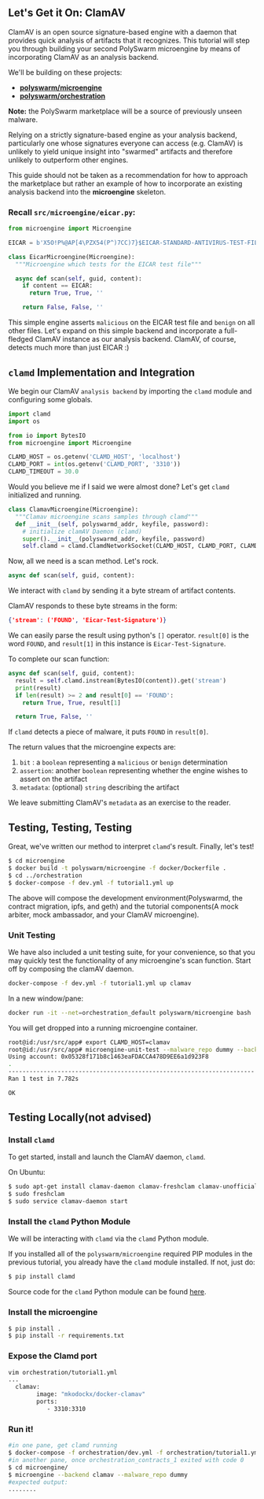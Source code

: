 ## Let's Get it On: ClamAV

ClamAV is an open source signature-based engine with a daemon that provides quick analysis of artifacts that it recognizes.
This tutorial will step you through building your second PolySwarm microengine by means of incorporating ClamAV as an analysis backend.

We'll be building on these projects:
* [**polyswarm/microengine**](https://github.com/polyswarm/microengine)
* [**polyswarm/orchestration**](https://github.com/polyswarm/orchestration)

<div class="m-flag">
  <p><strong style="display: inline;">Note:</strong> the PolySwarm marketplace will be a source of previously unseen malware.</p>
  <p>Relying on a strictly signature-based engine as your analysis backend, particularly one whose signatures everyone can access (e.g. ClamAV) is unlikely to yield unique insight into "swarmed" artifacts and therefore unlikely to outperform other engines. </p>
  <p>This guide should not be taken as a recommendation for how to approach the marketplace but rather an example of how to incorporate an existing analysis backend into the <strong style="display: inline;">microengine</strong> skeleton.</p>
</div>

### Recall `src/microengine/eicar.py`:

```python
from microengine import Microengine

EICAR = b'X5O!P%@AP[4\PZX54(P^)7CC)7}$EICAR-STANDARD-ANTIVIRUS-TEST-FILE!$H+H*'

class EicarMicroengine(Microengine):
  """Microengine which tests for the EICAR test file"""

  async def scan(self, guid, content):
    if content == EICAR:
      return True, True, ''

    return False, False, ''
```

This simple engine asserts `malicious` on the EICAR test file and `benign` on all other files.
Let's expand on this simple backend and incorporate a full-fledged ClamAV instance as our analysis backend.
ClamAV, of course, detects much more than just EICAR :)

## `clamd` Implementation and Integration

We begin our ClamAV `analysis backend` by importing the `clamd` module and configuring some globals.

```python
import clamd
import os

from io import BytesIO
from microengine import Microengine

CLAMD_HOST = os.getenv('CLAMD_HOST', 'localhost')
CLAMD_PORT = int(os.getenv('CLAMD_PORT', '3310'))
CLAMD_TIMEOUT = 30.0
```

Would you believe me if I said we were almost done?
Let's get `clamd` initialized and running.

```python
class ClamavMicroengine(Microengine):
  """Clamav microengine scans samples through clamd"""
  def __init__(self, polyswarmd_addr, keyfile, password):
    # initialize clamAV Daemon (clamd)
    super().__init__(polyswarmd_addr, keyfile, password)
    self.clamd = clamd.ClamdNetworkSocket(CLAMD_HOST, CLAMD_PORT, CLAMD_TIMEOUT)
```

Now, all we need is a scan method.
Let's rock.

```python
async def scan(self, guid, content):
```

We interact with `clamd` by sending it a byte stream of artifact contents.

ClamAV responds to these byte streams in the form:

```json
{'stream': ('FOUND', 'Eicar-Test-Signature')}
```

We can easily parse the result using python's `[]` operator. `result[0]` is the word `FOUND`, and `result[1]` in this instance is `Eicar-Test-Signature`.

To complete our scan function:

```python
async def scan(self, guid, content):
  result = self.clamd.instream(BytesIO(content)).get('stream')
  print(result)
  if len(result) >= 2 and result[0] == 'FOUND':
    return True, True, result[1]

  return True, False, ''
```

If `clamd` detects a piece of malware, it puts `FOUND` in `result[0]`.

The return values that the microengine expects are:

1. `bit` : a `boolean` representing a `malicious` or `benign` determination
1. `assertion`: another `boolean` representing whether the engine wishes to assert on the artifact
1. `metadata`: (optional) `string` describing the artifact

We leave submitting ClamAV's `metadata` as an exercise to the reader.

## Testing, Testing, Testing

Great, we've written our method to interpret `clamd`'s result.
Finally, let's test!

```sh
$ cd microengine
$ docker build -t polyswarm/microengine -f docker/Dockerfile .
$ cd ../orchestration
$ docker-compose -f dev.yml -f tutorial1.yml up
```

The above will compose the development environment(Polyswarmd, the contract migration, ipfs, and geth) and the tutorial components(A mock arbiter, mock ambassador, and your ClamAV microengine).

### Unit Testing

We have also included a unit testing suite, for your convenience, so that you may quickly test the functionality of any microengine's scan function.
Start off by composing the clamAV daemon.
```sh
docker-compose -f dev.yml -f tutorial1.yml up clamav
```
In a new window/pane:
```sh
docker run -it --net=orchestration_default polyswarm/microengine bash
```
You will get dropped into a running microengine container.
```bash
root@id:/usr/src/app# export CLAMD_HOST=clamav
root@id:/usr/src/app# microengine-unit-test --malware_repo dummy --backend clamav
Using account: 0x05328f171b8c1463eaFDACCA478D9EE6a1d923F8
.
----------------------------------------------------------------------
Ran 1 test in 7.782s

OK
```

## Testing Locally(not advised)

### Install `clamd`

To get started, install and launch the ClamAV daemon, `clamd`.

On Ubuntu:

```sh
$ sudo apt-get install clamav-daemon clamav-freshclam clamav-unofficial-sigs
$ sudo freshclam
$ sudo service clamav-daemon start
```

### Install the `clamd` Python Module

We will be interacting with `clamd` via the `clamd` Python module.

If you installed all of the `polyswarm/microengine` required PIP modules in the previous tutorial, you already have the `clamd` module installed.
If not, just do:

```sh
$ pip install clamd
```

Source code for the `clamd` Python module can be found [here](https://github.com/graingert/python-clamd).

### Install the microengine

```sh
$ pip install .
$ pip install -r requirements.txt
```
### Expose the Clamd port
```sh
vim orchestration/tutorial1.yml
...
  clamav:
        image: "mkodockx/docker-clamav"
        ports:
           - 3310:3310
```
### Run it!

```sh
#in one pane, get clamd running
$ docker-compose -f orchestration/dev.yml -f orchestration/tutorial1.yml up polyswarmd contracts clamav
#in another pane, once orchestration_contracts_1 exited with code 0
$ cd microengine/
$ microengine --backend clamav --malware_repo dummy
#expected output:
........
```
